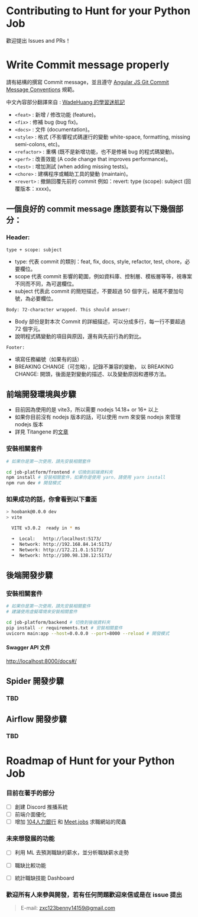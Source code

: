 # Contributing to Hunt for your Python Job

歡迎提出 Issues and PRs！


# Write Commit message properly

請有結構的撰寫 Commit message，並且遵守 [Angular JS Git Commit Message Conventions](https://docs.google.com/document/d/1QrDFcIiPjSLDn3EL15IJygNPiHORgU1_OOAqWjiDU5Y/edit#heading=h.greljkmo14y0) 規範。

中文內容部分翻譯來自 : [WadeHuang 的學習迷航記](https://wadehuanglearning.blogspot.com/2019/05/commit-commit-commit-why-what-commit.html)

- ```<feat>``` : 新增 / 修改功能 (feature)。
- ```<fix>``` : 修補 bug (bug fix)。
- ```<docs>``` : 文件 (documentation)。
- ```<style>``` : 格式 (不影響程式碼運行的變動 white-space, formatting, missing semi-colons, etc)。
- ```<refactor>``` : 重構 (既不是新增功能，也不是修補 bug 的程式碼變動)。
- ```<perf>``` : 改善效能 (A code change that improves performance)。
- ```<test>``` : 增加測試 (when adding missing tests)。
- ```<chore>``` : 建構程序或輔助工具的變動 (maintain)。
- ```<revert>``` : 撤銷回覆先前的 commit 例如：revert: type (scope): subject (回覆版本：xxxx)。


## 一個良好的 commit message 應該要有以下幾個部分：

###  Header: 
```type + scope: subject```
 - type: 代表 commit 的類別：feat, fix, docs, style, refactor, test, chore，必要欄位。
 - scope 代表 commit 影響的範圍，例如資料庫、控制層、模板層等等，視專案不同而不同，為可選欄位。
 - subject 代表此 commit 的簡短描述，不要超過 50 個字元，結尾不要加句號，為必要欄位。

```Body: 72-character wrapped. This should answer:```
 * Body 部份是對本次 Commit 的詳細描述，可以分成多行，每一行不要超過 72 個字元。
 * 說明程式碼變動的項目與原因，還有與先前行為的對比。

```Footer: ```
 - 填寫任務編號（如果有的話）.
 - BREAKING CHANGE（可忽略），記錄不兼容的變動，
   以 BREAKING CHANGE: 開頭，後面是對變動的描述、以及變動原因和遷移方法。


## 前端開發環境與步驟

- 目前因為使用的是 vite3，所以需要 nodejs 14.18+ or 16+ 以上
- 如果你目前沒有 nodejs 版本的話，可以使用 nvm 來安裝 nodejs 來管理 nodejs 版本
- 詳見 Titangene 的[文章](https://titangene.github.io/article/nvm.html)

### 安裝相關套件

```bash
# 如果你是第一次使用，請先安裝相關套件

cd job-platform/frontend # 切換到前端資料夾
npm install # 安裝相關套件，如果你是使用 yarn，請使用 yarn install
npm run dev # 開發模式

```
### 如果成功的話，你會看到以下畫面
```bash
> hoobank@0.0.0 dev
> vite

  VITE v3.0.2  ready in * ms

  ➜  Local:   http://localhost:5173/
  ➜  Network: http://192.168.84.14:5173/
  ➜  Network: http://172.21.0.1:5173/
  ➜  Network: http://100.98.138.12:5173/
```
## 後端開發步驟

### 安裝相關套件
  
```bash
# 如果你是第一次使用，請先安裝相關套件
# 建議使用虛擬環境來安裝相關套件

cd job-platform/backend # 切換到後端資料夾
pip install -r requirements.txt # 安裝相關套件
uvicorn main:app --host=0.0.0.0 --port=8000 --reload # 開發模式
```
#### Swagger API 文件
[http://localhost:8000/docs#/](http://localhost:8000/docs#/)

## Spider 開發步驟
### TBD 

## Airflow 開發步驟
### TBD
  
# Roadmap of Hunt for your Python Job

### 目前在著手的部分
- [ ] 創建 Discord 推播系統
- [ ] 前端介面優化
- [ ] 增加 [104人力銀行](https://www.104.com.tw/jobs/main/) 和 [Meet.jobs](https://meet.jobs/zh-TW) 求職網站的爬蟲

### 未來想發展的功能
- [ ] 利用 ML 去預測職缺的薪水，並分析職缺薪水走勢
- [ ] 職缺比較功能
- [ ] 統計職缺技能 Dashboard


### 歡迎所有人來參與開發，若有任何問題歡迎來信或是在 issue 提出
> E-mail: zxc123benny14159@gmail.com
